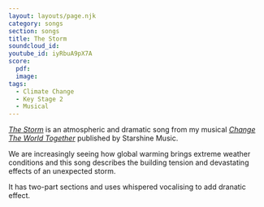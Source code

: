 ```yaml
---
layout: layouts/page.njk
category: songs
section: songs
title: The Storm
soundcloud_id:
youtube_id: iyRbuA9pX7A
score:
  pdf:
  image:
tags:
  - Climate Change
  - Key Stage 2
  - Musical
---
```


[*The Storm*](https://www.starshine.co.uk/change-the-world-together) is an atmospheric and dramatic song from my musical [*Change The World Together*](https://www.starshine.co.uk/change-the-world-together) published by Starshine Music.

We are increasingly seeing how global warming brings extreme weather conditions and this song describes the building tension and devastating effects of an unexpected storm.

It has two-part sections and uses whispered vocalising to add dranatic effect.
